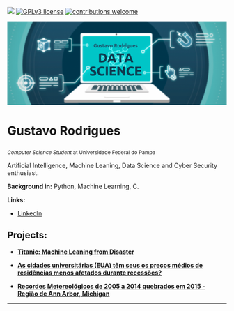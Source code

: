 [![](https://img.shields.io/badge/python-3.7+-blue.svg)](https://www.python.org/downloads/release/python-365/) [![GPLv3 license](https://img.shields.io/badge/License-GPLv3-blue.svg)](http://perso.crans.org/besson/LICENSE.html) [![contributions welcome](https://img.shields.io/badge/contributions-welcome-brightgreen.svg?style=flat)](https://github.com/gustavocrod/Data-Science/issues)

<p align="center">
  <img src="data_science.png" >
</p>

# Gustavo Rodrigues
<sub>*Computer Science Student* at Universidade Federal do Pampa</sub>

Artificial Intelligence, Machine Leaning, Data Science and Cyber Security enthusiast.

**Background in:** Python, Machine Learning, C.

**Links:**
* [LinkedIn](https://www.linkedin.com/in/gustavo-rodrigues-959291110/)


## Projects:


* **[Titanic: Machine Leaning from Disaster](https://github.com/gustavocrod/Data-Science/blob/master/Titanic/Titanic.ipynb)**

* **[As cidades universitárias (EUA) têm seus os preços médios de residências menos afetados durante recessões?](https://github.com/gustavocrod/Data-Science/blob/master/Housing%20Price/assigment4_statistical_analisys_in_python.ipynb)**

* **[Recordes Metereológicos de 2005 a 2014 quebrados em 2015 - Região de Ann Arbor, Michigan](https://github.com/gustavocrod/Data-Science/blob/master/Metereology/Assignment2.ipynb)**

---





